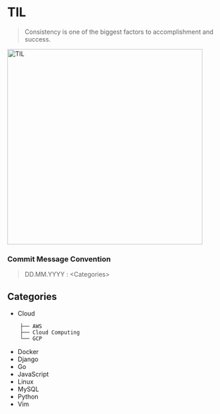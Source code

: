# TIL
> Consistency is one of the biggest factors to accomplishment and success. 
<img width="444" alt="TIL" src="https://user-images.githubusercontent.com/48475824/72317542-f9361e80-36dc-11ea-9633-ef6bf88725c7.png">

### Commit Message Convention
> DD.MM.YYYY : \<Categories>

## Categories
* Cloud
```
    ├── AWS
    ├── Cloud Computing
    └── GCP
```
* Docker
* Django
* Go
* JavaScript
* Linux
* MySQL
* Python
* Vim
